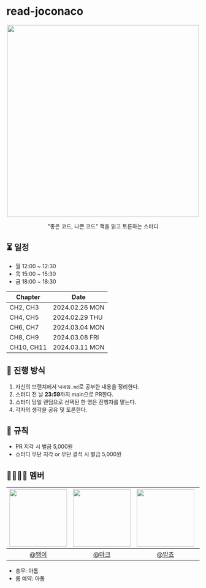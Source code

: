# read-joconaco
<div align=center>
  <img src="https://github.com/2024-woowacourse-study/read-joconaco/assets/101033262/5fcbb487-0adf-432a-b3b5-c98f4e9ac9da" height=500></img>

  "좋은 코드, 나쁜 코드" 책을 읽고 토론하는 스터디

</div>

## ⏳ 일정
- 월 12:00 ~ 12:30
- 목 15:00 ~ 15:30
- 금 18:00 ~ 18:30

|Chapter|Date|
|--|--|
|CH2, CH3|2024.02.26 MON|
|CH4, CH5|2024.02.29 THU|
|CH6, CH7|2024.03.04 MON|
|CH8, CH9|2024.03.08 FRI|
|CH10, CH11|2024.03.11 MON|

## 📗 진행 방식
1. 자신의 브랜치에서 `닉네임.md`로 공부한 내용을 정리한다.
2. 스터디 전 날 **23:59**까지 main으로 PR한다.
3. 스터디 당일 랜덤으로 선택된 한 명은 진행자를 맡는다.
4. 각자의 생각을 공유 및 토론한다.

## 🧨 규칙
- PR 지각 시 벌금 5,000원
- 스터디 무단 지각 or 무단 결석 시 벌금 5,000원

## 👨‍👨‍👦‍👦 멤버
|<img src="https://avatars.githubusercontent.com/u/110461155?v=4" width=150>|<img src="https://avatars.githubusercontent.com/u/93831492?v=4" width=150>|<img src="https://avatars.githubusercontent.com/u/64410384?v=4" width=150>|<img src="https://avatars.githubusercontent.com/u/119468757?v=4" width=150>|<img src="https://avatars.githubusercontent.com/u/39932141?v=4" width=150>|<img src="https://avatars.githubusercontent.com/u/101033262?v=4" width=150>|
|:--:|:--:|:--:|:--:|:--:|:--:|
|[@땡이](https://github.com/J-I-H-O)|[@마크](https://github.com/seunghye218)|[@망쵸](https://github.com/3Juhwan)|[@뽀로로](https://github.com/jcoding-play)|[@아톰](https://github.com/le2sky)|[@프린](https://github.com/GIVEN53)|

- 총무: 아톰
- 룸 예약: 아톰
